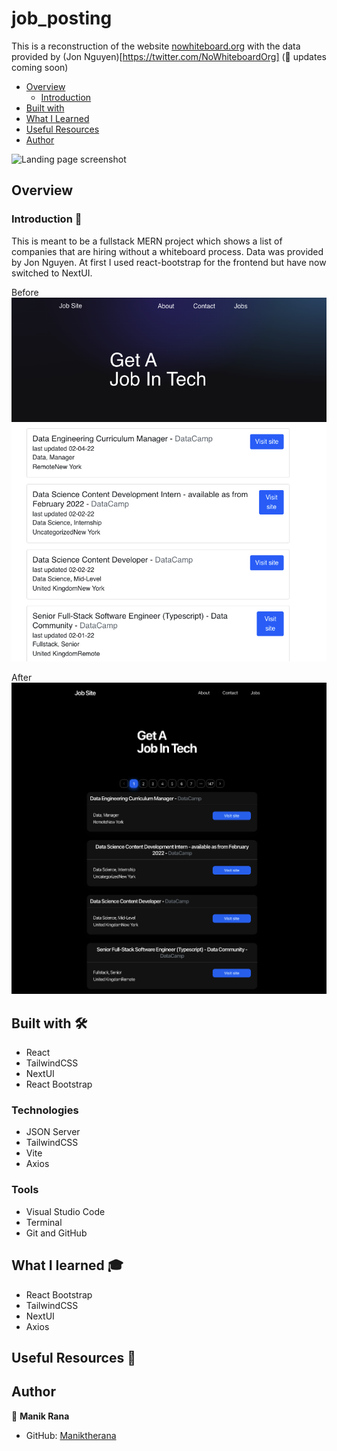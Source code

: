 # job_posting

This is a reconstruction of the website [nowhiteboard.org](nowhiteboard.org) with the data provided by (Jon Nguyen)[https://twitter.com/NoWhiteboardOrg] (🚧 updates coming soon)

- [Overview](#overview)
  - [Introduction](#introduction)
- [Built with](#built-with)
- [What I Learned](#what-i-learned)
- [Useful Resources](#useful-resources)
- [Author](#author)

![Landing page screenshot](./landing.png)

## Overview 

### Introduction 👋

This is meant to be a fullstack MERN project which shows a list of companies that are hiring without a whiteboard process. Data was provided by Jon Nguyen. At first I used react-bootstrap for the frontend but have now switched to NextUI.

Before
![React Bootstrap](./bootstrap.png)

After
![NextUI](./nextui.png)

## Built with 🛠

* React
* TailwindCSS
* NextUI
* React Bootstrap

### Technologies

* JSON Server
* TailwindCSS
* Vite
* Axios

### Tools

* Visual Studio Code
* Terminal
* Git and GitHub

## What I learned 🎓

* React Bootstrap
* TailwindCSS
* NextUI
* Axios

## Useful Resources 📖

## Author

👤 **Manik Rana**
* GitHub: [Maniktherana](https://github.com/Maniktherana)
